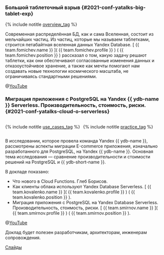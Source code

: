 ### Большой таблеточный взрыв {#2021-conf-yatalks-big-tablet-exp}

{% include notitle [overview_tag](../../tags.md#overview) %}

Современная распределённая БД, как и сама Вселенная, состоит из мельчайших частиц. Из частиц, которые мы называем таблетками, строится петабайтная вселенная данных Yandex Database. [ {{ team.fomichev.name }} ]( {{ team.fomichev.profile }} ) ( {{ team.fomichev.position }} ) рассказал о том, какую задачу решают таблетки, как они обеспечивают согласованные изменения данных и отказоустойчивое хранение, а также как мечты помогают нам создавать новые технологии космического масштаба, не ограничиваясь стандартными решениями.

@[YouTube](https://www.youtube.com/watch?v=Ay6_ffxK4us&t=7076s)

### Миграция приложения с PostgreSQL на Yandex {{ ydb-name }} Serverless. Производительность, стоимость, риски. {#2021-conf-yatalks-cloud-o-serverless}

<div style="display:flex; flex-direction: row; justify-content: flex-start; flex-wrap: wrap; column-gap: 10px;">

{% include notitle [use_cases_tag](../../tags.md#use_cases) %}

{% include notitle [practice_tag](../../tags.md#practice) %}

</div>

В исследовании, которое провела команда Yandex {{ ydb-name }}, рассмотрены аспекты миграции Е-commerce приложения, изначально разработанного для PostgreSQL, на Yandex {{ ydb-name }}. Основная тема исследования — сравнение производительности и стоимости решений на PostgreSQL и {{ ydb-short-name }}.

В докладе показано:
* Что нового в Cloud Functions. Глеб Борисов.
* Как клиенты облака используют Yandex Database Serverless. [ {{ team.kovalenko.name }} ]( {{ team.kovalenko.profile }} ) ( {{ team.kovalenko.position }} ).
* Миграция приложения с PostgreSQL на Yandex Database Serverless. Производительность, стоимость, риски. [ {{ team.smirnov.name }} ]( {{ team.smirnov.profile }} ) ( {{ team.smirnov.position }} ).

@[YouTube](https://www.youtube.com/watch?v=8bgtMxkduV8&t=3946s)

Доклад будет полезен разработчикам, архитекторам, инженерам сопровождения.

[Слайды](https://presentations.ydb.tech/2021/ru/about_cloud_postgresql_migration/presentation.pdf)